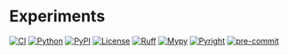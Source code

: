 # Experiments

[![CI](https://github.com/gao-hongnan/experiments/actions/workflows/ci.yml/badge.svg)](https://github.com/gao-hongnan/experiments/actions/workflows/ci.yml)
[![Python](https://img.shields.io/badge/python-3.12%20%7C%203.13-blue.svg)](https://www.python.org/downloads/)
[![PyPI](https://img.shields.io/badge/pypi-v22.0.0-blue.svg)](https://github.com/gao-hongnan/experiments)
[![License](https://img.shields.io/badge/license-Apache%202.0-green.svg)](https://opensource.org/licenses/Apache-2.0)
[![Ruff](https://img.shields.io/endpoint?url=https://raw.githubusercontent.com/astral-sh/ruff/main/assets/badge/v2.json)](https://github.com/astral-sh/ruff)
[![Mypy](https://img.shields.io/badge/typed-mypy-blue?style=flat-square&logo=python)](http://mypy-lang.org/)
[![Pyright](https://img.shields.io/badge/typed-pyright-blue?style=flat-square&logo=python)](https://github.com/microsoft/pyright)
[![pre-commit](https://img.shields.io/badge/pre--commit-enabled-brightgreen?logo=pre-commit&logoColor=white)](https://github.com/pre-commit/pre-commit)
